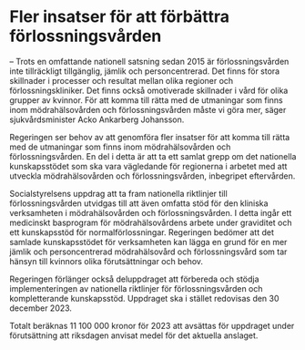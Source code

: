 # Fler insatser för att förbättra förlossningsvården

– Trots en omfattande nationell satsning sedan 2015 är förlossningsvården inte tillräckligt tillgänglig, jämlik och personcentrerad. Det finns för stora skillnader i processer och resultat mellan olika regioner och förlossningskliniker. Det finns också omotiverade skillnader i vård för olika grupper av kvinnor. För att komma till rätta med de utmaningar som finns inom mödrahälsovården och förlossningsvården måste vi göra mer, säger sjukvårdsminister Acko Ankarberg Johansson.

Regeringen ser behov av att genomföra fler insatser för att komma till rätta med de utmaningar som finns inom mödrahälsovården och förlossningsvården. En del i detta är att ta ett samlat grepp om det nationella kunskapsstödet som ska vara vägledande för regionerna i arbetet med att utveckla mödrahälsovården och förlossningsvården, inbegripet eftervården.

Socialstyrelsens uppdrag att ta fram nationella riktlinjer till förlossningsvården utvidgas till att även omfatta stöd för den kliniska verksamheten i mödrahälsovården och förlossningsvården. I detta ingår ett medicinskt basprogram för mödrahälsovårdens arbete under graviditet och ett kunskapsstöd för normalförlossningar. Regeringen bedömer att det samlade kunskapsstödet för verksamheten kan lägga en grund för en mer jämlik och personcentrerad mödrahälsovård och förlossningsvård som tar hänsyn till kvinnors olika förutsättningar och behov.

Regeringen förlänger också deluppdraget att förbereda och stödja implementeringen av nationella riktlinjer för förlossningsvården och kompletterande kunskapsstöd. Uppdraget ska i stället redovisas den 30 december 2023.

Totalt beräknas 11 100 000 kronor för 2023 att avsättas för uppdraget under förutsättning att riksdagen anvisat medel för det aktuella anslaget.
